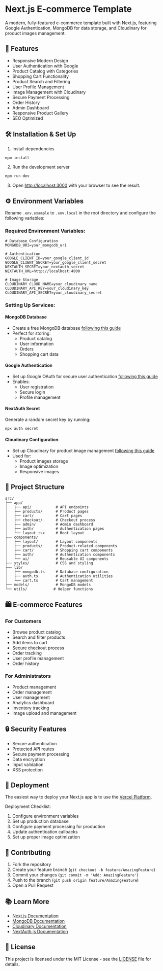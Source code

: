 # Next.js E-commerce Template

A modern, fully-featured e-commerce template built with Next.js, featuring Google Authentication, MongoDB for data storage, and Cloudinary for product images management.

## 🚀 Features
- Responsive Modern Design
- User Authentication with Google
- Product Catalog with Categories
- Shopping Cart Functionality
- Product Search and Filtering
- User Profile Management
- Image Management with Cloudinary
- Secure Payment Processing
- Order History
- Admin Dashboard
- Responsive Product Gallery
- SEO Optimized

## 🛠 Installation & Set Up

1. Install dependencies
```bash
npm install
```

2. Run the development server
```bash
npm run dev
```

3. Open [http://localhost:3000](http://localhost:3000) with your browser to see the result.

## ⚙️ Environment Variables

Rename `.env.example` to `.env.local` in the root directory and configure the following variables:

### Required Environment Variables:
```env
# Database Configuration
MONGODB_URI=your_mongodb_uri

# Authentication
GOOGLE_CLIENT_ID=your_google_client_id
GOOGLE_CLIENT_SECRET=your_google_client_secret
NEXTAUTH_SECRET=your_nextauth_secret
NEXTAUTH_URL=http://localhost:4000

# Image Storage
CLOUDINARY_CLOUD_NAME=your_cloudinary_name
CLOUDINARY_API_KEY=your_cloudinary_key
CLOUDINARY_API_SECRET=your_cloudinary_secret
```

### Setting Up Services:

#### MongoDB Database
- Create a free MongoDB database [following this guide](https://www.mongodb.com/resources/products/fundamentals/create-database)
- Perfect for storing:
  - Product catalog
  - User information
  - Orders
  - Shopping cart data

#### Google Authentication
- Set up Google OAuth for secure user authentication [following this guide](https://developers.google.com/identity/protocols/oauth2)
- Enables:
  - User registration
  - Secure login
  - Profile management

#### NextAuth Secret
Generate a random secret key by running:
```bash
npx auth secret
```

#### Cloudinary Configuration
- Set up Cloudinary for product image management [following this guide](https://cloudinary.com/documentation/cloudinary_credentials_tutorial)
- Used for:
  - Product images storage
  - Image optimization
  - Responsive images

## 📁 Project Structure
```
src/
├── app/              
│   ├── api/           # API endpoints
│   ├── products/      # Product pages
│   ├── cart/          # Cart pages
│   ├── checkout/      # Checkout process
│   ├── admin/         # Admin dashboard
│   ├── auth/          # Authentication pages
│   └── layout.tsx     # Root layout
├── components/    
│   ├── layout/        # Layout components
│   ├── products/      # Product-related components
│   ├── cart/          # Shopping cart components
│   ├── auth/          # Authentication components
│   └── ui/            # Reusable UI components
├── styles/            # CSS and styling
├── lib/              
│   ├── mongodb.ts     # Database configuration
│   ├── auth.ts        # Authentication utilities
│   └── cart.ts        # Cart management
├── models/            # MongoDB models
└── utils/            # Helper functions
```

## 🛍️ E-commerce Features

### For Customers
- Browse product catalog
- Search and filter products
- Add items to cart
- Secure checkout process
- Order tracking
- User profile management
- Order history

### For Administrators
- Product management
- Order management
- User management
- Analytics dashboard
- Inventory tracking
- Image upload and management

## 🔒 Security Features
- Secure authentication
- Protected API routes
- Secure payment processing
- Data encryption
- Input validation
- XSS protection

## 🚀 Deployment

The easiest way to deploy your Next.js app is to use the [Vercel Platform](https://vercel.com/new?utm_medium=default-template&filter=next.js&utm_source=create-next-app&utm_campaign=create-next-app-readme).

Deployment Checklist:
1. Configure environment variables
2. Set up production database
3. Configure payment processing for production
4. Update authentication callbacks
5. Set up proper image optimization

## 🤝 Contributing
1. Fork the repository
2. Create your feature branch (`git checkout -b feature/AmazingFeature`)
3. Commit your changes (`git commit -m 'Add: AmazingFeature'`)
4. Push to the branch (`git push origin feature/AmazingFeature`)
5. Open a Pull Request

## 📚 Learn More
- [Next.js Documentation](https://nextjs.org/docs)
- [MongoDB Documentation](https://docs.mongodb.com/)
- [Cloudinary Documentation](https://cloudinary.com/documentation)
- [NextAuth.js Documentation](https://next-auth.js.org/)

## 📝 License
This project is licensed under the MIT License - see the [LICENSE](LICENSE) file for details.
